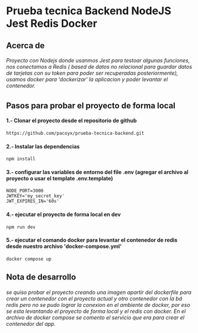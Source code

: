 # Prueba tecnica Backend NodeJS Jest Redis Docker

## Acerca de
###### Proyecto con Nodejs donde usanmos Jest para testoar algunas funciones, nos conectamos a Redis ( based de datos no relacional para guardar datos de tarjetas con su token para poder ser recuperadas posteriormente), usamos docker para  'dockerizar' la aplicacion y poder levantar el contenedor.



## Pasos para probar el proyecto de forma local

#### 1.- Clonar el proyecto desde el repositorio de github
```
https://github.com/pacoyx/prueba-tecnica-backend.git
```

#### 2.- Instalar las dependencias
```
npm install
```
#### 3.- configurar las variables de entorno del file .env (agregar el archivo al proyecto o usar el template .env.template)
```
NODE_PORT=3000
JWTKEY='my_secret_key'
JWT_EXPIRES_IN='60s'
```

#### 4.- ejecutar el proyecto de forma local en dev
```
npm run dev
```

#### 5.- ejecutar el comando docker para levantar el contenedor de redis desde nuestro archivo 'docker-compose.yml'
```
docker compose up
```

## Nota de desarrollo
###### se quiso probar el proyecto creando una imagen apartir del dockerfile para crear un contenedor con el proyecto actual y otro contenedor con la bd redis pero no se pudo lograr la conexion en el ambiente de docker, por eso se esta levantando el proyecto de forma local y el redis con docker. En el archivo de docker compose se comento el servicio que era para crear el contenedor del app.

